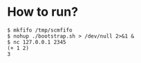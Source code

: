 # How to run?

```console
$ mkfifo /tmp/scmfifo
$ nohup ./bootstrap.sh > /dev/null 2>&1 &
$ nc 127.0.0.1 2345
(+ 1 2)
3
```
